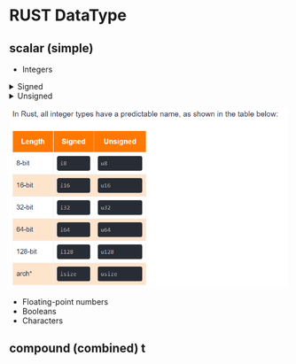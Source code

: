 # RUST DataType

## scalar (simple) 
- Integers
<details>
<summary> Signed</summary>

有符号变量可以表示 负数
Read more on  [Signed](https://careerbooster.teachable.com/courses/1869000/lectures/43560676).
</details>

<details>
<summary>Unsigned</summary>

无符号变量仅表示正整数
<code>mapping(address => uint256)</code>. This state variable is stored in the storage of a particular smart contract.
</details>

![](diagrams/intergers.png)

- Floating-point numbers
- Booleans
- Characters

## compound (combined) t